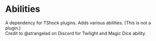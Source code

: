 # Abilities
A dependency for TShock plugins. Adds various abilities. (This is not a plugin.) <br>
Credit to @strangelad on Discord for Twilight and Magic Dice ability.
